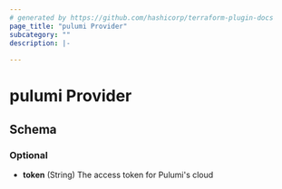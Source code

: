 ```yaml
---
# generated by https://github.com/hashicorp/terraform-plugin-docs
page_title: "pulumi Provider"
subcategory: ""
description: |-
  
---
```


# pulumi Provider





<!-- schema generated by tfplugindocs -->
## Schema

### Optional

- **token** (String) The access token for Pulumi's cloud
